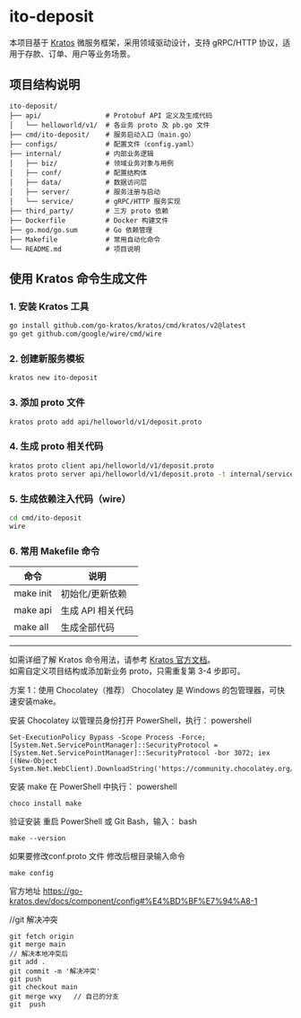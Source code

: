 # ito-deposit

本项目基于 [Kratos](https://go-kratos.dev/) 微服务框架，采用领域驱动设计，支持 gRPC/HTTP 协议，适用于存款、订单、用户等业务场景。

## 项目结构说明

```
ito-deposit/
├── api/                # Protobuf API 定义及生成代码
│   └── helloworld/v1/  # 各业务 proto 及 pb.go 文件
├── cmd/ito-deposit/    # 服务启动入口（main.go）
├── configs/            # 配置文件（config.yaml）
├── internal/           # 内部业务逻辑
│   ├── biz/            # 领域业务对象与用例
│   ├── conf/           # 配置结构体
│   ├── data/           # 数据访问层
│   ├── server/         # 服务注册与启动
│   └── service/        # gRPC/HTTP 服务实现
├── third_party/        # 三方 proto 依赖
├── Dockerfile          # Docker 构建文件
├── go.mod/go.sum       # Go 依赖管理
├── Makefile            # 常用自动化命令
└── README.md           # 项目说明
```

## 使用 Kratos 命令生成文件

### 1. 安装 Kratos 工具

```bash
go install github.com/go-kratos/kratos/cmd/kratos/v2@latest
go get github.com/google/wire/cmd/wire
```

### 2. 创建新服务模板

```bash
kratos new ito-deposit
```

### 3. 添加 proto 文件

```bash
kratos proto add api/helloworld/v1/deposit.proto
```

### 4. 生成 proto 相关代码

```bash
kratos proto client api/helloworld/v1/deposit.proto
kratos proto server api/helloworld/v1/deposit.proto -t internal/service
```

### 5. 生成依赖注入代码（wire）

```bash
cd cmd/ito-deposit
wire
```

### 6. 常用 Makefile 命令

| 命令         | 说明                       |
| ------------ | -------------------------- |
| make init    | 初始化/更新依赖            |
| make api     | 生成 API 相关代码          |
| make all     | 生成全部代码               |

---

如需详细了解 Kratos 命令用法，请参考 [Kratos 官方文档](https://go-kratos.dev/docs/getting-started/)。  
如需自定义项目结构或添加新业务 proto，只需重复第 3-4 步即可。

方案 1：使用 Chocolatey（推荐）
Chocolatey 是 Windows 的包管理器，可快速安装make。

安装 Chocolatey
以管理员身份打开 PowerShell，执行：
powershell
```
Set-ExecutionPolicy Bypass -Scope Process -Force; [System.Net.ServicePointManager]::SecurityProtocol = [System.Net.ServicePointManager]::SecurityProtocol -bor 3072; iex ((New-Object System.Net.WebClient).DownloadString('https://community.chocolatey.org/install.ps1'))
```



安装 make
在 PowerShell 中执行：
powershell
```
choco install make
```



验证安装
重启 PowerShell 或 Git Bash，输入：
bash
```
make --version
```


如果要修改conf.proto 文件
修改后根目录输入命令 
```
make config
```

官方地址
https://go-kratos.dev/docs/component/config#%E4%BD%BF%E7%94%A8-1


//git 解决冲突
```
git fetch origin
git merge main
// 解决本地冲突后  
git add .
git commit -m '解决冲突'
git push
git checkout main
git merge wxy   // 自己的分支
git  push 

```
